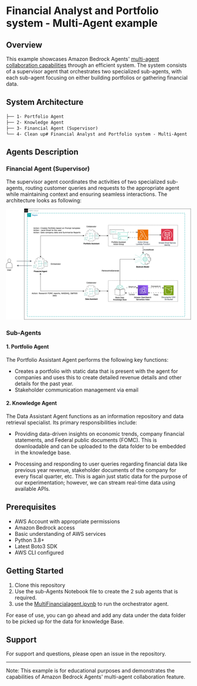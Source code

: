 # Financial Analyst and Portfolio system - Multi-Agent example

## Overview
This example showcases Amazon Bedrock Agents' [multi-agent collaboration capabilities](https://docs.aws.amazon.com/bedrock/latest/userguide/agents-multi-agents-collaboration.html) through an efficient system. 
The system consists of a supervisor agent that orchestrates two specialized sub-agents, with each sub-agent focusing on either building portfolios or gathering financial data.

## System Architecture
```
├── 1- Portfolio Agent
├── 2- Knowledge Agent
├── 3- Financial Agent (Supervisor)
└── 4- Clean up# Financial Analyst and Portfolio system - Multi-Agent 
```


## Agents Description

### Financial Agent (Supervisor)
The supervisor agent coordinates the activities of two specialized sub-agents, 
routing customer queries and requests to the appropriate agent while maintaining context and 
ensuring seamless interactions. The architecture looks as following:

![multi-agents](./img/multi-agents.png)


### Sub-Agents

#### 1. Portfolio Agent
The Portfolio Assistant Agent performs the following key functions:

* Creates a portfolio with static data that is present with the agent for companies and uses this to create detailed revenue details and other details for the past year. 
* Stakeholder communication management via email



#### 2. Knowledge Agent
The Data Assistant Agent functions as an information repository and data retrieval specialist. Its primary responsibilities include:

* Providing data-driven insights on economic trends, company financial statements, and Federal public documents (FOMC). This is downloadable and can be uploaded to the data folder to be embedded in the knowledge base. 

* Processing and responding to user queries regarding financial data like previous year revenue, stakeholder documents of the company for every fiscal quarter, etc. This is again just static data for the purpose of our experimentation; however, we can stream real-time data using available APIs.





## Prerequisites
- AWS Account with appropriate permissions
- Amazon Bedrock access
- Basic understanding of AWS services
- Python 3.8+
- Latest Boto3 SDK
- AWS CLI configured

## Getting Started
1. Clone this repository
2. Use the sub-Agents Notebook file to create the 2 sub agents that is required. 
3. use the [MultiFinancialagent.ipynb](<Fianancial Assistant Agent/MultiFinancialagent.ipynb>) to run the orchestrator agent. 

For ease of use, you can go ahead and add any data under the data folder to be picked up for the data for knowledge Base. 

## Support
For support and questions, please open an issue in the repository.

---
Note: This example is for educational purposes and demonstrates the capabilities of Amazon Bedrock Agents' multi-agent collaboration feature.

